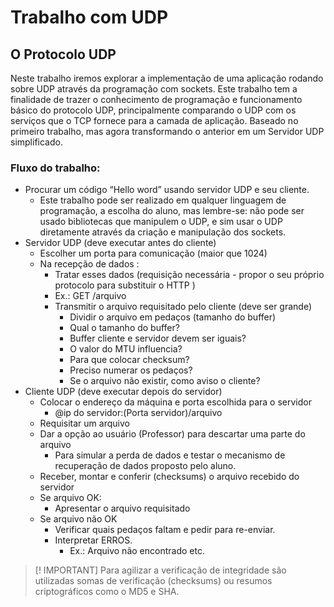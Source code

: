 # Trabalho com UDP

## O Protocolo UDP
Neste trabalho iremos explorar a implementação de uma aplicação rodando sobre UDP através da programação com sockets. Este trabalho tem a finalidade de trazer o conhecimento de programação e funcionamento básico do protocolo UDP, principalmente comparando o UDP com os serviços que o TCP fornece para a camada de aplicação. Baseado no primeiro trabalho, mas agora transformando o anterior em um Servidor UDP simplificado.

### Fluxo do trabalho:
- Procurar um código “Hello word” usando servidor UDP e seu cliente.
    - Este trabalho pode ser realizado em qualquer linguagem de programação, a escolha do aluno, mas lembre-se: não pode ser usado bibliotecas que manipulem o UDP, e sim usar o UDP diretamente através da criação e manipulação dos sockets.
- Servidor UDP (deve executar antes do cliente)
    - Escolher um porta para comunicação (maior que 1024)
    - Na recepção de dados :
        - Tratar esses dados (requisição necessária - propor o seu próprio protocolo para substituir o HTTP )
        - Ex.: GET /arquivo
        - Transmitir o arquivo requisitado pelo cliente (deve ser grande)
            - Dividir o arquivo em pedaços (tamanho do buffer)
            - Qual o tamanho do buffer?
            - Buffer cliente e servidor devem ser iguais?
            - O valor do MTU influencia?
            - Para que colocar checksum?
            - Preciso numerar os pedaços?
            - Se o arquivo não existir, como aviso o cliente?
- Cliente UDP (deve executar depois do servidor)
    - Colocar o endereço da máquina e porta escolhida para o servidor
        - @ip do servidor:(Porta servidor)/arquivo
    - Requisitar um arquivo
    - Dar a opção ao usuário (Professor) para descartar uma parte do arquivo
        - Para simular a perda de dados e testar o mecanismo de recuperação de dados proposto pelo aluno.
    - Receber, montar e conferir (checksums) o arquivo recebido do servidor
    - Se arquivo OK:
        - Apresentar o arquivo requisitado
    - Se arquivo não OK
        - Verificar quais pedaços faltam e pedir para re-enviar.
        - Interpretar ERROS.
            - Ex.: Arquivo não encontrado etc.
            
> [! IMPORTANT]
> Para agilizar a verificação de integridade são utilizadas somas de verificação (checksums) ou resumos criptográficos como o MD5 e SHA.